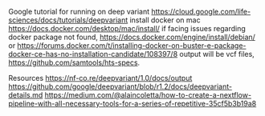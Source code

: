 Google tutorial for running on deep variant https://cloud.google.com/life-sciences/docs/tutorials/deepvariant
install docker on mac https://docs.docker.com/desktop/mac/install/
if facing issues regarding docker package not found, https://docs.docker.com/engine/install/debian/ or https://forums.docker.com/t/installing-docker-on-buster-e-package-docker-ce-has-no-installation-candidate/108397/8
output will be vcf files, https://github.com/samtools/hts-specs.

Resources 
https://nf-co.re/deepvariant/1.0/docs/output 
https://github.com/google/deepvariant/blob/r1.2/docs/deepvariant-details.md
https://medium.com/@alaincoletta/how-to-create-a-nextflow-pipeline-with-all-necessary-tools-for-a-series-of-repetitive-35cf5b3b19a8

